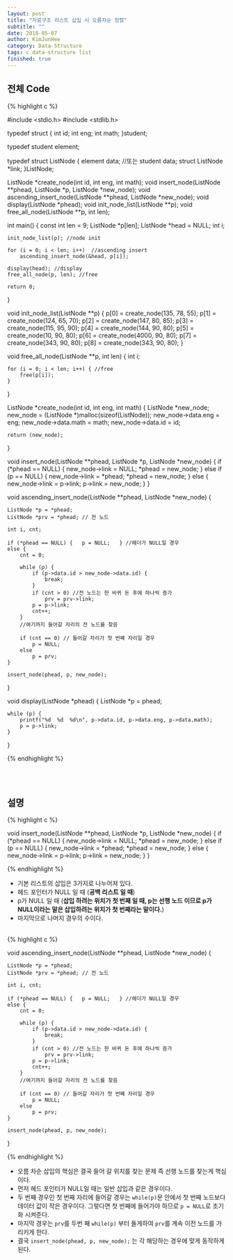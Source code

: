 ```yaml
---
layout: post
title: "자료구조 리스트 삽입 시 오름차순 정렬"
subtitle: ""
date: 2018-05-07
author: KimJunHee
category: Data-Structure
tags: c data-structure list
finished: true
---
```


## 전체 Code

{% highlight c %}

#include <stdio.h>
#include <stdlib.h>

typedef struct {
	int id;
	int eng;
	int math;
}student;

typedef student element;

typedef struct ListNode {
	element data; //또는 student data;
	struct ListNode *link;
}ListNode;

ListNode *create_node(int id, int eng, int math);
void insert_node(ListNode **phead, ListNode *p, ListNode *new_node);
void ascending_insert_node(ListNode **phead, ListNode *new_node);
void display(ListNode *phead);
void init_node_list(ListNode **p);
void free_all_node(ListNode **p, int len);

int main() {
	const int len = 9;
	ListNode *p[len];
	ListNode *head = NULL;
	int i;

	init_node_list(p); //node init

	for (i = 0; i < len; i++)  //ascending insert
		ascending_insert_node(&head, p[i]);

	display(head); //display
	free_all_node(p, len); //free

	return 0;
}

void init_node_list(ListNode **p) {
	p[0] = create_node(135, 78, 55);
	p[1] = create_node(124, 65, 70);
	p[2] = create_node(147, 80, 85);
	p[3] = create_node(115, 95, 90);
	p[4] = create_node(144, 90, 80);
	p[5] = create_node(10, 90, 80);
	p[6] = create_node(4000, 90, 80);
	p[7] = create_node(343, 90, 80);
	p[8] = create_node(343, 90, 80);
}

void free_all_node(ListNode **p, int len) {
	int i;

	for (i = 0; i < len; i++) { //free
		free(p[i]);
	}

}

ListNode *create_node(int id, int eng, int math)
{
	ListNode *new_node;
	new_node = (ListNode *)malloc(sizeof(ListNode));
	new_node->data.eng = eng;
	new_node->data.math = math;
	new_node->data.id = id;

	return (new_node);
}

void insert_node(ListNode **phead, ListNode *p, ListNode *new_node)
{
	if (*phead == NULL) {
		new_node->link = NULL;
		*phead = new_node;
	}
	else if (p == NULL) {
		new_node->link = *phead;
		*phead = new_node;
	}
	else {
		new_node->link = p->link;
		p->link = new_node;
	}
}

void ascending_insert_node(ListNode **phead, ListNode *new_node) {

	ListNode *p = *phead;
	ListNode *prv = *phead; // 전 노드

	int i, cnt;

	if (*phead == NULL) {	p = NULL;	} //헤더가 NULL일 경우
	else {
		cnt = 0;

		while (p) {
			if (p->data.id > new_node->data.id) {
				break;
			}
			if (cnt > 0) //전 노드는 한 바퀴 돈 후에 하나씩 증가
				prv = prv->link;
			p = p->link;
			cnt++;
		}
		//여기까지 들어갈 자리의 전 노드를 찾음

		if (cnt == 0) // 들어갈 자리가 첫 번째 자리일 경우
			p = NULL;
		else
			p = prv;
	}

	insert_node(phead, p, new_node);
}

void display(ListNode *phead) {
	ListNode *p = phead;

	while (p) {
		printf("%d  %d  %d\n", p->data.id, p->data.eng, p->data.math);
		p = p->link;
	}
}

{% endhighlight %}

<br/><br/>
## 설명

{% highlight c %}

void insert_node(ListNode **phead, ListNode *p, ListNode *new_node)
{
	if (*phead == NULL) {
		new_node->link = NULL;
		*phead = new_node;
	}
	else if (p == NULL) {
		new_node->link = *phead;
		*phead = new_node;
	}
	else {
		new_node->link = p->link;
		p->link = new_node;
	}
}

{% endhighlight %}

* 기본 리스트의 삽입은 3가지로 나누어져 있다.
* 헤드 포인터가 NULL 일 때 (__공백 리스트 일 때__)
* p가 NULL 일 때 (__삽입 하려는 위치가 첫 번째 일 때, p는 선행 노드 이므로 p가 NULL이라는 말은 삽입하려는 위치가 첫 번째라는 말이다.__)
* 마지막으로 나머지 경우의 수이다.

<br/>
{% highlight c %}

void ascending_insert_node(ListNode **phead, ListNode *new_node) {

	ListNode *p = *phead;
	ListNode *prv = *phead; // 전 노드

	int i, cnt;

	if (*phead == NULL) {	p = NULL;	} //헤더가 NULL일 경우
	else {
		cnt = 0;

		while (p) {
			if (p->data.id > new_node->data.id) {
				break;
			}
			if (cnt > 0) //전 노드는 한 바퀴 돈 후에 하나씩 증가
				prv = prv->link;
			p = p->link;
			cnt++;
		}
		//여기까지 들어갈 자리의 전 노드를 찾음

		if (cnt == 0) // 들어갈 자리가 첫 번째 자리일 경우
			p = NULL;
		else
			p = prv;
	}

	insert_node(phead, p, new_node);
}

{% endhighlight %}

* 오름 차순 삽입의 핵심은 결국 들어 갈 위치를 찾는 문제 즉 선행 노드를 찾는게 핵심이다.
* 먼저 헤드 포인터가 NULL일 때는 일반 삽입과 같은 경우이다.
* 두 번째 경우인 첫 번째 자리에 들어갈 경우는 ```while(p)```문 안에서 첫 번째 노드보다 데이터 값이 작은 경우이다. 그렇다면 첫 번째에 들어가야 하므로 ```p = NULL```로 초기화 시켜준다.
* 마지막 경우는 ```prv```를 두번 째 ```while(p)``` 부터 돌게하여 ```prv```를 계속 이전 노드를 가리키게 한다.
* 결국 ```insert_node(phead, p, new_node);``` 는 각 해당하는 경우에 맞게 동작하게 된다.
